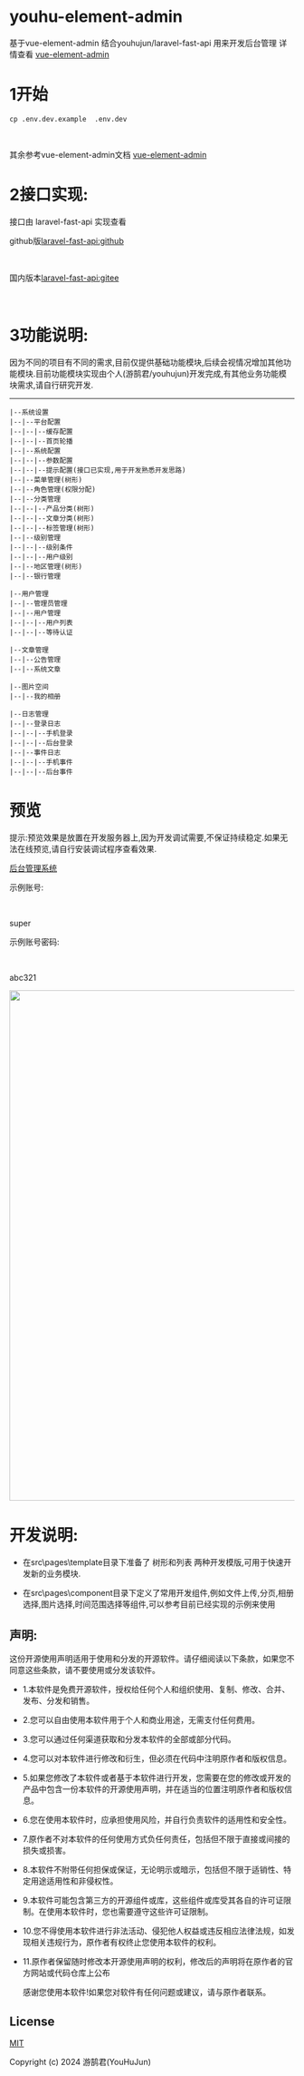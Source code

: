 
# youhu-element-admin

基于vue-element-admin 结合youhujun/laravel-fast-api 用来开发后台管理  详情查看 [vue-element-admin](./README/README-Origin.md) 

# 1开始

```
cp .env.dev.example  .env.dev
```

<br/>


其余参考vue-element-admin文档 [vue-element-admin](./README/README-Origin.md)

# 2接口实现:

接口由 laravel-fast-api 实现查看 

github版[laravel-fast-api:github](https://github.com/youhujun/laravel-fast-api.git)

<br/>

国内版本[laravel-fast-api:gitee](https://gitee.com/youhujun/laravel-fast-api)

<br/>


# 3功能说明:

因为不同的项目有不同的需求,目前仅提供基础功能模块,后续会视情况增加其他功能模块.目前功能模块实现由个人(游鹄君/youhujun)开发完成,有其他业务功能模块需求,请自行研究开发.
<br/>

---

```
|--系统设置
|--|--平台配置
|--|--|--缓存配置
|--|--|--首页轮播
|--|--系统配置
|--|--|--参数配置
|--|--|--提示配置(接口已实现,用于开发熟悉开发思路)
|--|--菜单管理(树形)
|--|--角色管理(权限分配)
|--|--分类管理
|--|--|--产品分类(树形)
|--|--|--文章分类(树形)
|--|--|--标签管理(树形)
|--|--级别管理
|--|--|--级别条件
|--|--|--用户级别
|--|--地区管理(树形)
|--|--银行管理

|--用户管理
|--|--管理员管理
|--|--用户管理
|--|--|--用户列表
|--|--|--等待认证

|--文章管理
|--|--公告管理
|--|--系统文章

|--图片空间
|--|--我的相册

|--日志管理
|--|--登录日志
|--|--|--手机登录
|--|--|--后台登录
|--|--事件日志
|--|--|--手机事件
|--|--|--后台事件

```

# 预览

提示:预览效果是放置在开发服务器上,因为开发调试需要,不保证持续稳定.如果无法在线预览,请自行安装调试程序查看效果.

[后台管理系统](https://dadmin.youhujun.com)

示例账号:

<br/>

super

示例账号密码:

<br/>

abc321

<p align="center">
  <img width="900" src="https://qiniu.youhujun.com/laravel-fast-api/images/admin_01.png">
</p>


# 开发说明:

- 在src\pages\template目录下准备了 树形和列表 两种开发模版,可用于快速开发新的业务模块.

- 在src\pages\component目录下定义了常用开发组件,例如文件上传,分页,相册选择,图片选择,时间范围选择等组件,可以参考目前已经实现的示例来使用

## 声明:

这份开源使用声明适用于使用和分发的开源软件。请仔细阅读以下条款，如果您不同意这些条款，请不要使用或分发该软件。
- 1.本软件是免费开源软件，授权给任何个人和组织使用、复制、修改、合并、发布、分发和销售。

- 2.您可以自由使用本软件用于个人和商业用途，无需支付任何费用。

- 3.您可以通过任何渠道获取和分发本软件的全部或部分代码。

- 4.您可以对本软件进行修改和衍生，但必须在代码中注明原作者和版权信息。

- 5.如果您修改了本软件或者基于本软件进行开发，您需要在您的修改或开发的产品中包含一份本软件的开源使用声明，并在适当的位置注明原作者和版权信息。

- 6.您在使用本软件时，应承担使用风险，并自行负责软件的适用性和安全性。

- 7.原作者不对本软件的任何使用方式负任何责任，包括但不限于直接或间接的损失或损害。

- 8.本软件不附带任何担保或保证，无论明示或暗示，包括但不限于适销性、特定用途适用性和非侵权性。

- 9.本软件可能包含第三方的开源组件或库，这些组件或库受其各自的许可证限制。在使用本软件时，您也需要遵守这些许可证限制。

- 10.您不得使用本软件进行非法活动、侵犯他人权益或违反相应法律法规，如发现相关违规行为，原作者有权终止您使用本软件的权利。

- 11.原作者保留随时修改本开源使用声明的权利，修改后的声明将在原作者的官方网站或代码仓库上公布

  感谢您使用本软件!如果您对软件有任何问题或建议，请与原作者联系。

## License

[MIT](https://github.com/youhujun/youhu-element-admin/blob/master/LICENSE)

Copyright (c) 2024 游鹄君(YouHuJun)
